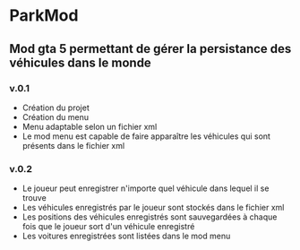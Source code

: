 # ParkMod
## Mod gta 5 permettant de gérer la persistance des véhicules dans le monde 

### v.0.1
- Création du projet
- Création du menu
- Menu adaptable selon un fichier xml
- Le mod menu est capable de faire apparaître les véhicules qui sont présents dans le fichier xml

### v.0.2
- Le joueur peut enregistrer n'importe quel véhicule dans lequel il se trouve
- Les véhicules enregistrés par le joueur sont stockés dans le fichier xml
- Les positions des véhicules enregistrés sont sauvegardées à chaque fois que le joueur sort d'un véhicule enregistré
- Les voitures enregistrées sont listées dans le mod menu
